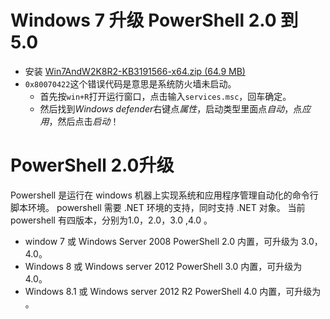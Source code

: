 


# Windows 7 升级 PowerShell 2.0 到 5.0

- 安装
[Win7AndW2K8R2-KB3191566-x64.zip (64.9 MB)](https://www.microsoft.com/en-us/download/details.aspx?id=54616)
- `0x80070422`这个错误代码是意思是系统防火墙未启动。
    - 首先按`win+R`打开运行窗口，点击输入`services.msc`，回车确定。
    - 然后找到*Windows defender*右键点*属性*，启动类型里面点*自动*，点*应用*，然后点击*启动*！

# PowerShell 2.0升级
Powershell 是运行在 windows 机器上实现系统和应用程序管理自动化的命令行脚本环境。
powershell 需要 .NET 环境的支持，同时支持 .NET 对象。
当前 powershell 有四版本，分别为1.0，2.0，3.0 ,4.0 。

- window 7 或 Windows Server 2008 PowerShell 2.0 内置，可升级为 3.0，4.0。
- Windows 8 或 Windows server 2012 PowerShell 3.0 内置，可升级为 4.0。
- Windows 8.1 或 Windows server 2012 R2 PowerShell 4.0 内置，可升级为 。

 